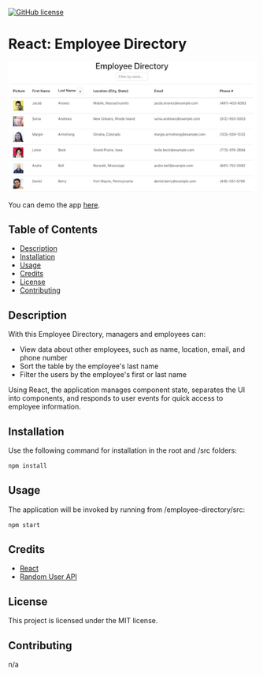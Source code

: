 [![GitHub license](https://img.shields.io/badge/license-MIT-blue.svg)](https://github.com/maphaiyarath/employee-directory)
# React: Employee Directory

![Employee Directory App](./employee-directory.png)

You can demo the app [here](https://maphaiyarath-employeedirectory.herokuapp.com/).

## Table of Contents
* [Description](#description)
* [Installation](#installation)
* [Usage](#usage)
* [Credits](#credits)
* [License](#license)
* [Contributing](#contributing)

## Description
With this Employee Directory, managers and employees can:
- View data about other employees, such as name, location, email, and phone number
- Sort the table by the employee's last name
- Filter the users by the employee's first or last name

Using React, the application manages component state, separates the UI into components, and responds to user events for quick access to employee information.

## Installation
Use the following command for installation in the root and /src folders:
```bash
npm install
```

## Usage
The application will be invoked by running from /employee-directory/src:
```bash
npm start
```

## Credits
* [React](https://reactjs.org/)
* [Random User API](https://randomuser.me/)

## License
This project is licensed under the MIT license.

## Contributing
n/a